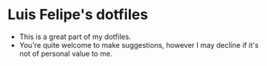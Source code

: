 # Luis Felipe's dotfiles

* This is a great part of my dotfiles.
* You're quite welcome to make suggestions, however I may decline if it's not of personal value to me.
